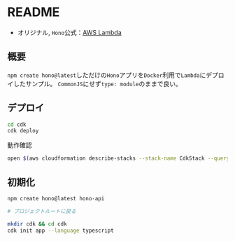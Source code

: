 # README

- オリジナル, `Hono`公式：[AWS Lambda](https://hono.dev/docs/getting-started/aws-lambda)

## 概要

`npm create hono@latest`しただけの`Hono`アプリを`Docker`利用で`Lambda`にデプロイしたサンプル。
`CommonJS`にせず`type: module`のままで良い。

## デプロイ

```sh
cd cdk
cdk deploy
```

動作確認

```sh
open $(aws cloudformation describe-stacks --stack-name CdkStack --query "Stacks[0].Outputs[?OutputKey=='CRLApiEndpoint'].OutputValue" --output text)
```

## 初期化

```sh
npm create hono@latest hono-api

# プロジェクトルートに戻る

mkdir cdk && cd cdk
cdk init app --language typescript
```
